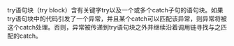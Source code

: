 try语句块（try block）含有关键字try以及一个或多个catch子句的语句块。如果try语句块中的代码引发了一个异常，并且某个catch可以匹配该异常，则异常将被这个catch处理。否则，异常被传递到try语句块之外并继续沿着调用链寻找与之匹配的catch。
